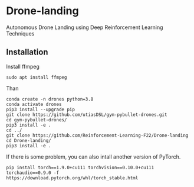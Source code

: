 # Drone-landing
Autonomous Drone Landing using Deep Reinforcement Learning Techniques 

## Installation

Install ffmpeg
```
sudo apt install ffmpeg
```
Than
```
conda create -n drones python=3.8
conda activate drones
pip3 install --upgrade pip
git clone https://github.com/utiasDSL/gym-pybullet-drones.git
cd gym-pybullet-drones/
pip3 install -e .
cd ../
git clone https://github.com/Reinforcement-Learning-F22/Drone-landing
cd Drone-landing/
pip3 install -e .
```

If there is some problem, you can also intall another version of PyTorch.
```
pip install torch==1.9.0+cu111 torchvision==0.10.0+cu111 torchaudio==0.9.0 -f https://download.pytorch.org/whl/torch_stable.html
```
